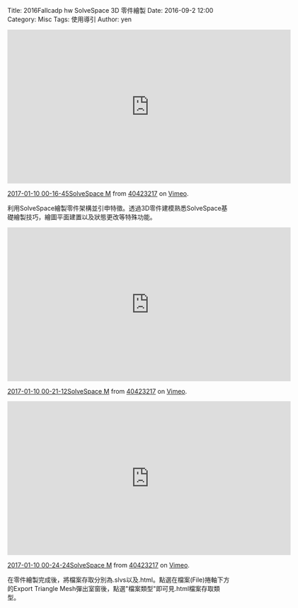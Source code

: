 Title: 2016Fallcadp hw SolveSpace 3D 零件繪製
Date: 2016-09-2 12:00
Category: Misc
Tags: 使用導引
Author: yen



<!-- PELICAN_END_SUMMARY -->
<iframe src="https://player.vimeo.com/video/198702634" width="640" height="347" frameborder="0" webkitallowfullscreen mozallowfullscreen allowfullscreen></iframe> <p><a href="https://vimeo.com/198702634">2017-01-10 00-16-45SolveSpace M</a> from <a href="https://vimeo.com/user61170413">40423217</a> on <a href="https://vimeo.com">Vimeo</a>.</p>
</p>
利用SolveSpace繪製零件架構並引申特徵。透過3D零件建模熟悉SolveSpace基礎繪製技巧，繪圖平面建置以及狀態更改等特殊功能。
<p> 
<iframe src="https://player.vimeo.com/video/198702765" width="640" height="347" frameborder="0" webkitallowfullscreen mozallowfullscreen allowfullscreen></iframe> <p><a href="https://vimeo.com/198702765">2017-01-10 00-21-12SolveSpace M</a> from <a href="https://vimeo.com/user61170413">40423217</a> on <a href="https://vimeo.com">Vimeo</a>.</p>

<iframe src="https://player.vimeo.com/video/198702842" width="640" height="347" frameborder="0" webkitallowfullscreen mozallowfullscreen allowfullscreen></iframe> <p><a href="https://vimeo.com/198702842">2017-01-10 00-24-24SolveSpace M</a> from <a href="https://vimeo.com/user61170413">40423217</a> on <a href="https://vimeo.com">Vimeo</a>.</p>
<p>
在零件繪製完成後，將檔案存取分別為.slvs以及.html。點選在檔案(File)捲軸下方的Export Triangle Mesh彈出室窗後，點選"檔案類型"即可見.html檔案存取類型。
<p>

